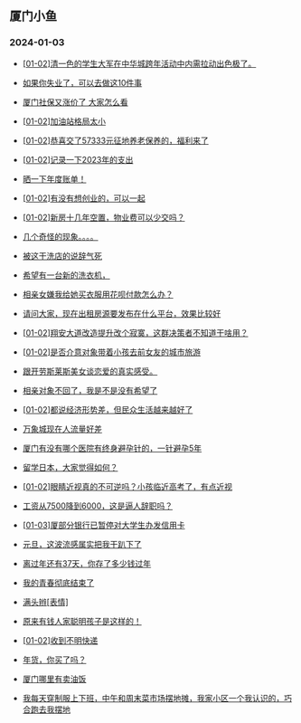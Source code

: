 ## 厦门小鱼 
### 2024-01-03

+ [[01-02]清一色的学生大军在中华城跨年活动中内需拉动出色极了。](http://bbs.xmfish.com/read-htm-tid-18129195.html)

+ [如果你失业了，可以去做这10件事](http://bbs.xmfish.com/read-htm-tid-18129151.html)

+ [厦门社保又涨价了  大家怎么看](http://bbs.xmfish.com/read-htm-tid-18129284.html)

+ [[01-02]加油站格局太小](http://bbs.xmfish.com/read-htm-tid-18129189.html)

+ [[01-02]恭喜交了57333元征地养老保养的，福利来了](http://bbs.xmfish.com/read-htm-tid-18129371.html)

+ [[01-02]记录一下2023年的支出](http://bbs.xmfish.com/read-htm-tid-18129207.html)

+ [晒一下年度账单！](http://bbs.xmfish.com/read-htm-tid-18129356.html)

+ [[01-02]有没有想创业的，可以一起](http://bbs.xmfish.com/read-htm-tid-18129430.html)

+ [[01-02]新房十几年空置，物业费可以少交吗？](http://bbs.xmfish.com/read-htm-tid-18129397.html)

+ [几个奇怪的现象。。。。](http://bbs.xmfish.com/read-htm-tid-18129390.html)

+ [被这干洗店的说辞气死](http://bbs.xmfish.com/read-htm-tid-18129358.html)

+ [希望有一台新的洗衣机，](http://bbs.xmfish.com/read-htm-tid-18129402.html)

+ [相亲女嫌我给她买衣服用花呗付款怎么办？](http://bbs.xmfish.com/read-htm-tid-18129435.html)

+ [请问大家，现在出租房源要发布在什么平台，效果比较好](http://bbs.xmfish.com/read-htm-tid-18129353.html)

+ [[01-02]翔安大道改造提升改个寂寞，这群决策者不知道干啥用？](http://bbs.xmfish.com/read-htm-tid-18129487.html)

+ [[01-02]是否介意对象带着小孩去前女友的城市旅游](http://bbs.xmfish.com/read-htm-tid-18129465.html)

+ [跟开劳斯莱斯美女谈恋爱的真实感受。](http://bbs.xmfish.com/read-htm-tid-18129624.html)

+ [相亲对象不回了，我是不是没有希望了](http://bbs.xmfish.com/read-htm-tid-18129616.html)

+ [[01-02]都说经济形势差，但民众生活越来越好了](http://bbs.xmfish.com/read-htm-tid-18129697.html)

+ [万象城现在人流量好差](http://bbs.xmfish.com/read-htm-tid-18129580.html)

+ [厦门有没有哪个医院有终身避孕针的，一针避孕5年](http://bbs.xmfish.com/read-htm-tid-18129589.html)

+ [留学日本，大家觉得如何？](http://bbs.xmfish.com/read-htm-tid-18129559.html)

+ [[01-02]眼睛近视真的不可逆吗？小孩临近高考了，有点近视](http://bbs.xmfish.com/read-htm-tid-18129518.html)

+ [工资从7500降到6000，这是逼人辞职吗？](http://bbs.xmfish.com/read-htm-tid-18129880.html)

+ [[01-03]厦部分银行已暂停对大学生办发信用卡](http://bbs.xmfish.com/read-htm-tid-18129762.html)

+ [元旦，这波流感属实把我干趴下了](http://bbs.xmfish.com/read-htm-tid-18129852.html)

+ [离过年还有37天，你存了多少钱过年](http://bbs.xmfish.com/read-htm-tid-18129564.html)

+ [我的青春彻底结束了](http://bbs.xmfish.com/read-htm-tid-18129886.html)

+ [满头辫[表情]](http://bbs.xmfish.com/read-htm-tid-18129669.html)

+ [原来有钱人家聪明孩子是这样的！](http://bbs.xmfish.com/read-htm-tid-18129911.html)

+ [[01-02]收到不明快递](http://bbs.xmfish.com/read-htm-tid-18129605.html)

+ [年货，你买了吗？](http://bbs.xmfish.com/read-htm-tid-18129992.html)

+ [厦门哪里有卖油饭](http://bbs.xmfish.com/read-htm-tid-18129681.html)

+ [我每天穿制服上下班，中午和周末菜市场摆地摊，我家小区一个我认识的，巧合跑去我摆地](http://bbs.xmfish.com/read-htm-tid-18129702.html)

